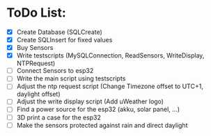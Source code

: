 # ToDo List:

- [x] Create Database (SQLCreate)
- [x] Create SQLInsert for fixed values
- [x] Buy Sensors
- [x] Write testscripts (MySQLConnection, ReadSensors, WriteDisplay, NTPRequest)
- [ ] Connect Sensors to esp32
- [ ] Write the main script using testscripts
- [ ] Adjust the ntp request script (Change Timezone offset to UTC+1, daylight offset)
- [ ] Adjust the write display script (Add uWeather logo)
- [ ] Find a power source for the esp32 (akku, solar panel, ...)
- [ ] 3D print a case for the esp32
- [ ] Make the sensors protected against rain and direct daylight